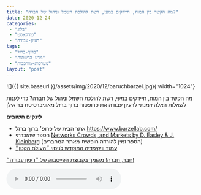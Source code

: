 ```yaml
---
title: "מה הקשר בין המוח, חיידקים במעי, רשת להולכת חשמל וניהול של חברה?"
date: 2020-12-24
categories: 
 - "בלוג"
 - "פודקאסט"
 - "רעיון-עבודה"
tags: 
 - "ברוך-ברזל"
 - "מדע-הרשתות"
 - "מערכות-מורכבות"
layout: "post"
---
```


![]({{ site.baseurl }}/assets/img/2020/12/baruchbarzel.jpg){:width="1024"}

מה הקשר בין המוח, חיידקים במעי, רשת להולכת חשמל וניהול של חברה? כדי לענות לשאלות האלה זימנתי לרעיון עבודה את פרופסור ברוך ברזל מאוניברסיטת בר אילן

**לינקים חשובים**

* אתר הבית של פרופ׳ ברוך ברזל [<https://www.barzellab.com/>](https://www.barzellab.com/)  
* הספר שהזכרתי [Networks Crowds, and Markets by D. Easley & J. Kleinberg](https://www.cs.cornell.edu/home/kleinber/networks-book/) (הספר זמין להורדה חופשית מאתר המחברים)  
* [עמוד וויקיפדיה המוקדש לניסוי ״העולם הקטן״](https://en.wikipedia.org/wiki/Small-world_experiment)

[חבר, חברה! מקומך בקבוצת הפייסבוק של ״רעיון עבודה״!](https://www.facebook.com/reayonavodapodcast)

<audio controls src="https://mcdn.podbean.com/mf/web/kghiba/05_baruch_barzel.mp3" class=" wp-block-audio"></audio>
